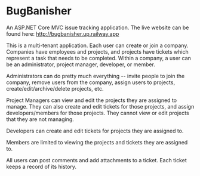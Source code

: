 # BugBanisher

An ASP.NET Core MVC issue tracking application. The live website can be found here: http://bugbanisher.up.railway.app

This is a multi-tenant application. Each user can create or join a company. Companies have employees and projects, and projects have tickets which represent a task that needs to be completed. Within a company, a user can be an administrator, project manager, developer, or member.

Administrators can do pretty much everything -- invite people to join the company, remove users from the company, assign users to projects, create/edit/archive/delete projects, etc.

Project Managers can view and edit the projects they are assigned to manage. They can also create and edit tickets for those projects, and assign developers/members for those projects. They cannot view or edit projects that they are not managing.

Developers can create and edit tickets for projects they are assigned to.

Members are limited to viewing the projects and tickets they are assigned to.

All users can post comments and add attachments to a ticket. Each ticket keeps a record of its history.

